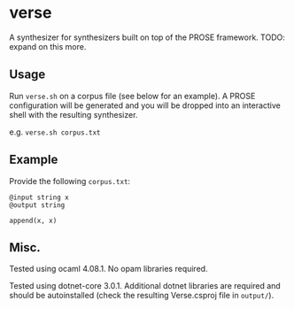 # verse

A synthesizer for synthesizers built on top of the PROSE framework. TODO: expand on this more.

## Usage

Run `verse.sh` on a corpus file (see below for an example). A PROSE configuration will be generated and you will be dropped into an interactive shell with the resulting synthesizer.

e.g. `verse.sh corpus.txt`

## Example

Provide the following `corpus.txt`:

```
@input string x
@output string

append(x, x)
```

## Misc.

Tested using ocaml 4.08.1. No opam libraries required.

Tested using dotnet-core 3.0.1. Additional dotnet libraries are required and should be autoinstalled (check the resulting Verse.csproj file in `output/`).
